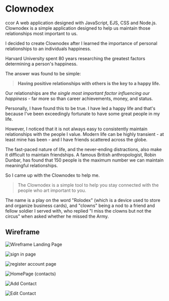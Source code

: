 # Clownodex
ccor
A web application designed with JavaScript, EJS, CSS and Node.js. Clownodex is a simple application designed to help us maintain those relationships most important to us.

I decided to create Clownodex after I learned the importance of personal relationships to an individuals happiness. 

Harvard University spent 80 years researching the greatest factors determining a person's happiness. 

The answer was found to be simple:

> **Having positive relationships with others is the key to a happy life.**

Our relationships are *the single most important factor influencing our happiness* - far more so than career achievements, money, and status.

Personally, I have found this to be true. I have led a happy life and that's because I've been exceedingly fortunate to have some great people in my life. 

However, I noticed that it is not always easy to consistently maintain relationships with the people I value. Modern life can be highly transient - at least mine has been - and I have friends scattered across the globe.

The fast-paced nature of life, and the never-ending distractions, also make it difficult to maintain friendships. A famous British anthropologist, Robin Dunbar, has found that 150 people is the maximum number we can maintain meaningful relationships.

So I came up with the Clownodex to help me.

> The Clownodex is a simple tool to help you stay connected with the people who art important to you.

The name is a play on the word "Rolodex" (which is a device used to store and organize business cards), and "clowns" being a nod to a friend and fellow soldier I served with, who replied "I miss the clowns but not the circus" when asked whether he missed the Army. 

## Wireframe

![Wireframe Landing Page](https://github.com/user-attachments/assets/138d0690-bbb6-4054-bbf7-526451c1bccf)

![sign in page](https://github.com/user-attachments/assets/431278ba-106b-4132-b975-432c66f5575b)

![register account page](https://github.com/user-attachments/assets/c163270e-f889-4d46-8440-ce06c58a74ee)

![HomePage (contacts)](https://github.com/user-attachments/assets/b83be0be-98df-45e2-94ce-f55b4ee7b9d2)

![Add Contact](https://github.com/user-attachments/assets/f02e68f2-3cec-492c-8dfd-541db9d6d14d)

![Edit Contact](https://github.com/user-attachments/assets/ece98cc9-28ea-4647-a1ea-8c9951c31621)
